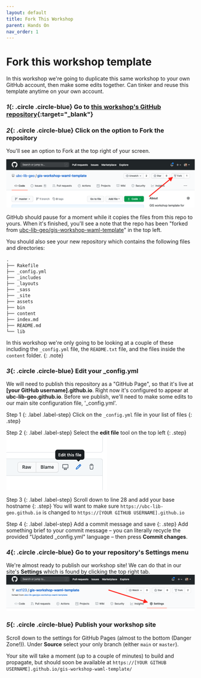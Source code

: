 ```yaml
---
layout: default
title: Fork This Workshop
parent: Hands On
nav_order: 1
---
```

# Fork this workshop template
In this workshop we're going to duplicate this same workshop to your own GitHub account, then make some edits together. Can tinker and reuse this template anytime on your own account.

### *1*{: .circle .circle-blue} Go to [this workshop's GitHub repository](https://github.com/ubc-lib-geo/gis-workshop-waml-template){:target="_blank"}


### *2*{: .circle .circle-blue} Click on the option to Fork the repository
You'll see an option to Fork at the top right of your screen.   

![Fork location](../img/fork-location.png)

GitHub should pause for a moment while it copies the files from this repo to yours. When it's finished, you'll see a note that the repo has been "forked from [ubc-lib-geo/gis-workshop-waml-template](https://github.com/ubc-lib-geo/gis-workshop-waml-template)" in the top left.

You should also see your new repository which contains the following files and directories:
```
.
├── Rakefile
├── _config.yml
├── _includes
├── _layouts
├── _sass
├── _site
├── assets
├── bin
├── content
├── index.md
├── README.md
└── lib
```
In this workshop we're only going to be looking at a couple of these including the `_config.yml` file, the `README.txt` file, and the files inside the `content` folder.
{: .note}

### *3*{: .circle .circle-blue} Edit your _config.yml
We will need to publish this repository as a "GitHub Page", so that it's live at **[your GitHub username].github.io**. Right now it's configured to appear at **ubc-lib-geo.github.io**. Before we publish, we'll need to make some edits to our main site configuration file, '_config.yml'.

Step 1
{: .label .label-step}
Click on the `_config.yml` file in your list of files
{: .step}

Step 2
{: .label .label-step}
Select the **edit file** tool on the top left
{: .step}
![Edit file](../img/edit-file.png)

Step 3
{: .label .label-step}
Scroll down to line 28 and add your base hostname
{: .step}
You will want to make sure `https://ubc-lib-geo.github.io` is changed to `https://[YOUR GITHUB USERNAME].github.io`

Step 4
{: .label .label-step}
Add a commit message and save
{: .step}
Add something brief to your commit message – you can literally recycle the provided "Updated _config.yml" language – then press **Commit changes**.

### *4*{: .circle .circle-blue} Go to your repository's Settings menu
We're almost ready to publish our workshop site! We can do that in our site's **Settings** which is found by clicking the top right tab.
![Edit file](../img/settings.png)

### *5*{: .circle .circle-blue} Publish your workshop site
Scroll down to the settings for GitHub Pages (almost to the bottom (Danger Zone!)). Under **Source** select your only branch (either `main` or `master`).  

Your site will take a moment (up to a couple of minutes) to build and propagate, but should soon be available at `https://[YOUR GITHUB USERNAME].github.io/gis-workshop-waml-template/`
